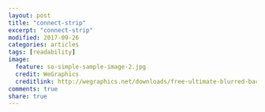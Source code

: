 ```yaml
---
layout: post
title: "connect-strip"
excerpt: "connect-strip"
modified: 2017-09-26
categories: articles
tags: [readability]
image:
  feature: so-simple-sample-image-2.jpg
  credit: WeGraphics
  creditlink: http://wegraphics.net/downloads/free-ultimate-blurred-background-pack/
comments: true
share: true
---
```

<div class=“apester-strip” is-mobile-only=“false” data-channel-tokens=“56e94ce7d791afe502395d40”></div><script 
async src=“https://static.apester.com/js/sdk/latest/apester-sdk.js“></script>
